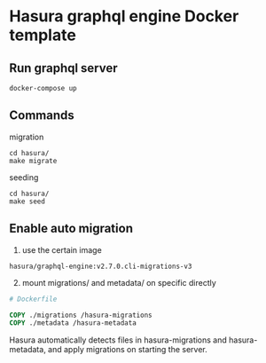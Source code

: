 # Hasura graphql engine Docker template

## Run graphql server
```shell
docker-compose up
```

## Commands
migration
```shell
cd hasura/
make migrate
```
seeding
```shell
cd hasura/
make seed
```


## Enable auto migration
1. use the certain image
```text
hasura/graphql-engine:v2.7.0.cli-migrations-v3
```

2. mount migrations/ and metadata/ on specific directly
```dockerfile
# Dockerfile

COPY ./migrations /hasura-migrations
COPY ./metadata /hasura-metadata
```
Hasura automatically detects files in hasura-migrations and hasura-metadata, and apply migrations on starting the server.
